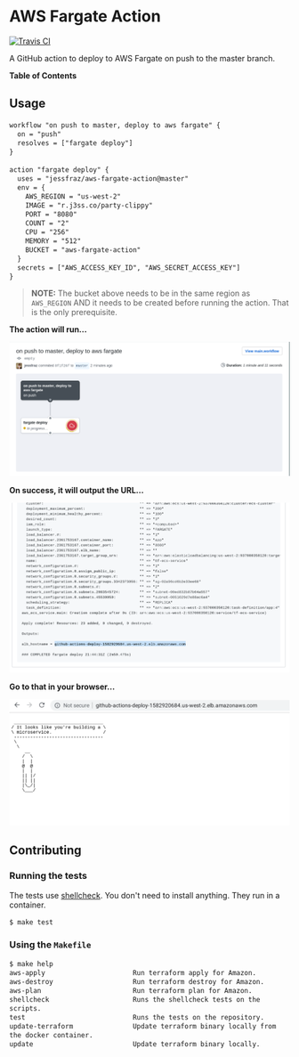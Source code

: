 # AWS Fargate Action

[![Travis CI](https://img.shields.io/travis/jessfraz/aws-fargate-action.svg?style=for-the-badge)](https://travis-ci.org/jessfraz/aws-fargate-action)

A GitHub action to deploy to AWS Fargate on push to the master branch. 

**Table of Contents**

<!-- toc -->

<!-- tocstop -->


## Usage

```
workflow "on push to master, deploy to aws fargate" {
  on = "push"
  resolves = ["fargate deploy"]
}

action "fargate deploy" {
  uses = "jessfraz/aws-fargate-action@master"
  env = {
    AWS_REGION = "us-west-2"
    IMAGE = "r.j3ss.co/party-clippy"
    PORT = "8080"
    COUNT = "2"
    CPU = "256"
    MEMORY = "512"
    BUCKET = "aws-fargate-action"
  }
  secrets = ["AWS_ACCESS_KEY_ID", "AWS_SECRET_ACCESS_KEY"]
}
```

> **NOTE:** The bucket above needs to be in the same region as `AWS_REGION` AND
> it needs to be created before running the action. That is the only
> prerequisite.

**The action will run...**

![demo1](demo1.png)

**On success, it will output the URL...**

![demo2](demo2.png)

**Go to that in your browser...**

![demo3](demo3.png)

## Contributing

### Running the tests

The tests use [shellcheck](https://github.com/koalaman/shellcheck). You don't
need to install anything. They run in a container.

```console
$ make test
```

### Using the `Makefile`

```console
$ make help
aws-apply                      Run terraform apply for Amazon.
aws-destroy                    Run terraform destroy for Amazon.
aws-plan                       Run terraform plan for Amazon.
shellcheck                     Runs the shellcheck tests on the scripts.
test                           Runs the tests on the repository.
update-terraform               Update terraform binary locally from the docker container.
update                         Update terraform binary locally.
```
